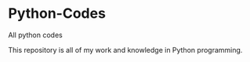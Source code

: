 # Python-Codes
All python codes

This repository is all of my work and knowledge in Python programming.

